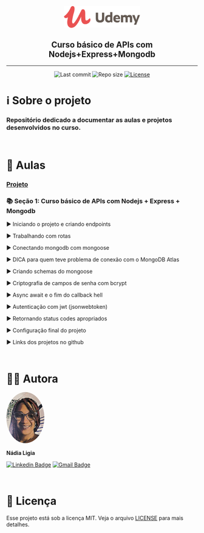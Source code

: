 <p align="center"><img src="../assets/logo.png" width=200></p>
<h2 align="center">Curso básico de APIs com Nodejs+Express+Mongodb</h2>

---

<p align="center">
  <img alt="Last commit" src="https://img.shields.io/github/last-commit/nlnadialigia/udemy" />

  <img alt="Repo size" src="https://img.shields.io/github/repo-size/nlnadialigia/udemy"/>
   
  <a href="./license.md">
  <img alt="License" src="https://img.shields.io/badge/License-MIT-informational"/>
  </a>
</p>

# ℹ️ Sobre o projeto 

<h3>Repositório dedicado a documentar as aulas e projetos desenvolvidos no curso.</h3><br>

# 📂 Aulas

### [Projeto]()

### 📚 Seção 1: Curso básico de APIs com Nodejs + Express + Mongodb

▶️ Iniciando o projeto e criando endpoints

▶️ Trabalhando com rotas

▶️ Conectando mongodb com mongoose

▶️ DICA para quem teve problema de conexão com o MongoDB Atlas

▶️ Criando schemas do mongoose

▶️ Criptografia de campos de senha com bcrypt

▶️ Async await e o fim do callback hell

▶️ Autenticação com jwt (jsonwebtoken)

▶️ Retornando status codes apropriados

▶️ Configuração final do projeto

▶️ Links dos projetos no github

<br>

# 👩‍💼 Autora
<img style="border-radius: 50%;" src="../assets/picture.jpg" width="100px;" alt="Picture"/>
<p><b>Nádia Ligia</b></p>

[![Linkedin Badge](https://img.shields.io/badge/-nlnadialigia-blueviolet?style=flat&logo=Linkedin&logoColor=white&link=https://www.linkedin.com/in/nlnadialigia/)](https://www.linkedin.com/in/nlnadialigia/) 
[![Gmail Badge](https://img.shields.io/badge/-nlnadialigia@gmail.com-blueviolet?style=flat&logo=Gmail&logoColor=white&link=mailto:nlnadialigia@gmail.com)](mailto:nlnadialigia@gmail.com)

<br>

# 📝 Licença

Esse projeto está sob a licença MIT. Veja o arquivo [LICENSE](LICENSE) para mais detalhes.